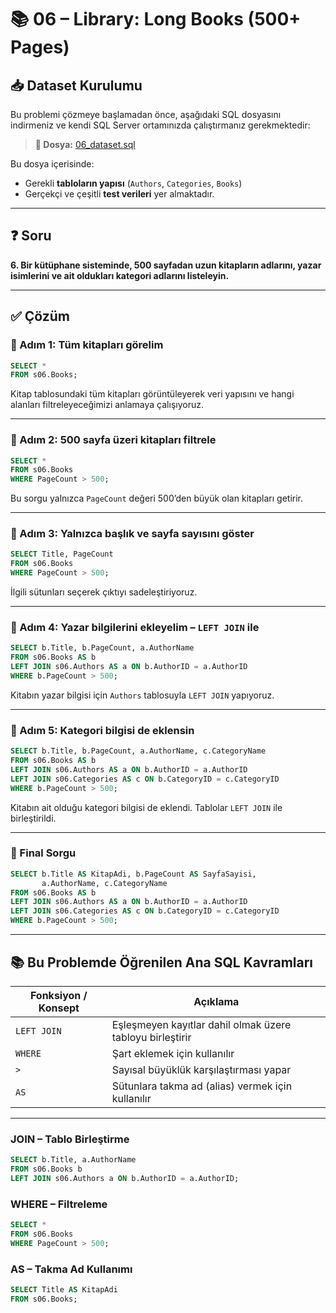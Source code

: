 
# 📚 06 – Library: Long Books (500+ Pages)

## 📥 Dataset Kurulumu

Bu problemi çözmeye başlamadan önce, aşağıdaki SQL dosyasını indirmeniz ve kendi SQL Server ortamınızda çalıştırmanız gerekmektedir:

> **🎯 Dosya:** [06_dataset.sql](./06_dataset.sql)

Bu dosya içerisinde:
- Gerekli **tabloların yapısı** (`Authors`, `Categories`, `Books`)
- Gerçekçi ve çeşitli **test verileri** yer almaktadır.

---

## ❓ Soru

**6. Bir kütüphane sisteminde, 500 sayfadan uzun kitapların adlarını, yazar isimlerini ve ait oldukları kategori adlarını listeleyin.**

---

## ✅ Çözüm

### 🧩 Adım 1: Tüm kitapları görelim

```sql
SELECT *
FROM s06.Books;
```

Kitap tablosundaki tüm kitapları görüntüleyerek veri yapısını ve hangi alanları filtreleyeceğimizi anlamaya çalışıyoruz.

---

### 🧩 Adım 2: 500 sayfa üzeri kitapları filtrele

```sql
SELECT *
FROM s06.Books
WHERE PageCount > 500;
```

Bu sorgu yalnızca `PageCount` değeri 500’den büyük olan kitapları getirir.

---

### 🧩 Adım 3: Yalnızca başlık ve sayfa sayısını göster

```sql
SELECT Title, PageCount
FROM s06.Books
WHERE PageCount > 500;
```

İlgili sütunları seçerek çıktıyı sadeleştiriyoruz.

---

### 🧩 Adım 4: Yazar bilgilerini ekleyelim – `LEFT JOIN` ile

```sql
SELECT b.Title, b.PageCount, a.AuthorName
FROM s06.Books AS b
LEFT JOIN s06.Authors AS a ON b.AuthorID = a.AuthorID
WHERE b.PageCount > 500;
```

Kitabın yazar bilgisi için `Authors` tablosuyla `LEFT JOIN` yapıyoruz.

---

### 🧩 Adım 5: Kategori bilgisi de eklensin

```sql
SELECT b.Title, b.PageCount, a.AuthorName, c.CategoryName
FROM s06.Books AS b
LEFT JOIN s06.Authors AS a ON b.AuthorID = a.AuthorID
LEFT JOIN s06.Categories AS c ON b.CategoryID = c.CategoryID
WHERE b.PageCount > 500;
```

Kitabın ait olduğu kategori bilgisi de eklendi. Tablolar `LEFT JOIN` ile birleştirildi.

---

### 🧩 Final Sorgu

```sql
SELECT b.Title AS KitapAdi, b.PageCount AS SayfaSayisi, 
       a.AuthorName, c.CategoryName
FROM s06.Books AS b
LEFT JOIN s06.Authors AS a ON b.AuthorID = a.AuthorID
LEFT JOIN s06.Categories AS c ON b.CategoryID = c.CategoryID
WHERE b.PageCount > 500;
```

---

## 📚 Bu Problemde Öğrenilen Ana SQL Kavramları

| Fonksiyon / Konsept | Açıklama |
|----------------------|----------|
| `LEFT JOIN`          | Eşleşmeyen kayıtlar dahil olmak üzere tabloyu birleştirir |
| `WHERE`              | Şart eklemek için kullanılır |
| `>`                  | Sayısal büyüklük karşılaştırması yapar |
| `AS`                 | Sütunlara takma ad (alias) vermek için kullanılır |

---

### JOIN – Tablo Birleştirme

```sql
SELECT b.Title, a.AuthorName
FROM s06.Books b
LEFT JOIN s06.Authors a ON b.AuthorID = a.AuthorID;
```

### WHERE – Filtreleme

```sql
SELECT *
FROM s06.Books
WHERE PageCount > 500;
```

### AS – Takma Ad Kullanımı

```sql
SELECT Title AS KitapAdi
FROM s06.Books;
```

